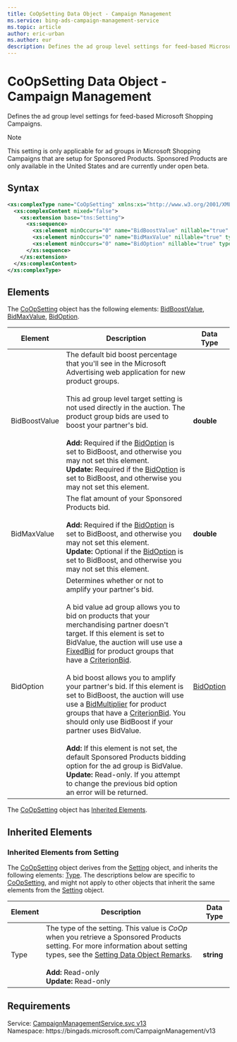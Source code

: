 ```yaml
---
title: CoOpSetting Data Object - Campaign Management
ms.service: bing-ads-campaign-management-service
ms.topic: article
author: eric-urban
ms.author: eur
description: Defines the ad group level settings for feed-based Microsoft Shopping Campaigns.
---
```

# CoOpSetting Data Object - Campaign Management
Defines the ad group level settings for feed-based Microsoft Shopping Campaigns.

> [!NOTE]
> This setting is only applicable for ad groups in Microsoft Shopping Campaigns that are setup for Sponsored Products. Sponsored Products are only available in the United States and are currently under open beta.

## Syntax
```xml
<xs:complexType name="CoOpSetting" xmlns:xs="http://www.w3.org/2001/XMLSchema">
  <xs:complexContent mixed="false">
    <xs:extension base="tns:Setting">
      <xs:sequence>
        <xs:element minOccurs="0" name="BidBoostValue" nillable="true" type="xs:double" />
        <xs:element minOccurs="0" name="BidMaxValue" nillable="true" type="xs:double" />
        <xs:element minOccurs="0" name="BidOption" nillable="true" type="tns:BidOption" />
      </xs:sequence>
    </xs:extension>
  </xs:complexContent>
</xs:complexType>
```

## <a name="elements"></a>Elements

The [CoOpSetting](coopsetting.md) object has the following elements: [BidBoostValue](#bidboostvalue), [BidMaxValue](#bidmaxvalue), [BidOption](#bidoption).

|Element|Description|Data Type|
|-----------|---------------|-------------|
|<a name="bidboostvalue"></a>BidBoostValue|The default bid boost percentage that you'll see in the Microsoft Advertising web application for new product groups.<br/><br/>This ad group level target setting is not used directly in the auction. The product group bids are used to boost your partner's bid.<br/><br/>**Add:** Required if the [BidOption](#bidoption) is set to BidBoost, and otherwise you may not set this element.<br/>**Update:** Required if the [BidOption](#bidoption) is set to BidBoost, and otherwise you may not set this element.|**double**|
|<a name="bidmaxvalue"></a>BidMaxValue|The flat amount of your Sponsored Products bid.<br/><br/>**Add:** Required if the [BidOption](#bidoption) is set to BidBoost, and otherwise you may not set this element.<br/>**Update:** Optional if the [BidOption](#bidoption) is set to BidBoost, and otherwise you may not set this element.|**double**|
|<a name="bidoption"></a>BidOption|Determines whether or not to amplify your partner's bid.<br/><br/>A bid value ad group allows you to bid on products that your merchandising partner doesn't target. If this element is set to BidValue, the auction will use use a [FixedBid](fixedbid.md) for product groups that have a [CriterionBid](biddableadgroupcriterion.md#criterionbid).<br/><br/>A bid boost allows you to amplify your partner's bid. If this element is set to BidBoost, the auction will use use a [BidMultiplier](bidmultiplier.md) for product groups that have a [CriterionBid](biddableadgroupcriterion.md#criterionbid). You should only use BidBoost if your partner uses BidValue.<br/><br/>**Add:** If this element is not set, the default Sponsored Products bidding option for the ad group is BidValue.<br/>**Update:** Read-only. If you attempt to change the previous bid option an error will be returned.|[BidOption](bidoption.md)|

The [CoOpSetting](coopsetting.md) object has [Inherited Elements](#inheritedelements).

## <a name="inheritedelements"></a>Inherited Elements

### <a name="inheritedelementssetting"></a>Inherited Elements from Setting
The [CoOpSetting](coopsetting.md) object derives from the [Setting](setting.md) object, and inherits the following elements: [Type](#type). The descriptions below are specific to [CoOpSetting](coopsetting.md), and might not apply to other objects that inherit the same elements from the [Setting](setting.md) object.  

|Element|Description|Data Type|
|-----------|---------------|-------------|
|<a name="type"></a>Type|The type of the setting. This value is *CoOp* when you retrieve a Sponsored Products setting. For more information about setting types, see the [Setting Data Object Remarks](setting.md#remarks).<br/><br/>**Add:** Read-only<br/>**Update:** Read-only|**string**|

## Requirements
Service: [CampaignManagementService.svc v13](https://campaign.api.bingads.microsoft.com/Api/Advertiser/CampaignManagement/v13/CampaignManagementService.svc)  
Namespace: https\://bingads.microsoft.com/CampaignManagement/v13  

